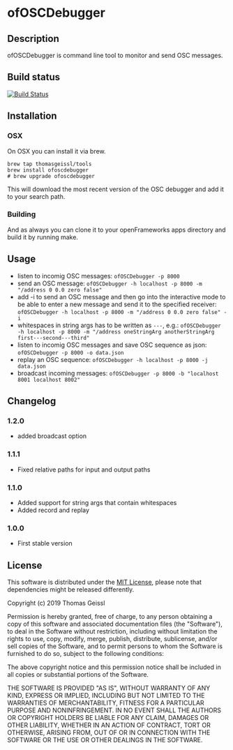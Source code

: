 # ofOSCDebugger

## Description

ofOSCDebugger is command line tool to monitor and send OSC messages.

## Build status
[![Build Status](https://travis-ci.com/thomasgeissl/ofOSCDebugger.svg?branch=master)](https://travis-ci.com/thomasgeissl/ofOSCDebugger)

## Installation

### OSX

On OSX you can install it via brew.

```
brew tap thomasgeissl/tools
brew install ofoscdebugger
# brew upgrade ofoscdebugger
```

This will download the most recent version of the OSC debugger and add it to your search path.

### Building

And as always you can clone it to your openFrameworks apps directory and build it by running make.

## Usage

- listen to incomig OSC messages: `ofOSCDebugger -p 8000`
- send an OSC message: `ofOSCDebugger -h localhost -p 8000 -m "/address 0 0.0 zero false"`
- add -i to send an OSC message and then go into the interactive mode to be able to enter a new message and send it to the specified receiver: `ofOSCDebugger -h localhost -p 8000 -m "/address 0 0.0 zero false" -i`
- whitespaces in string args has to be written as `---`, e.g.: `ofOSCDebugger -h localhost -p 8000 -m "/address oneStringArg anotherStringArg first---second---third"`
- listen to incomig OSC messages and save OSC sequence as json: `ofOSCDebugger -p 8000 -o data.json`
- replay an OSC sequence: `ofOSCDebugger -h localhost -p 8000 -j data.json`
- broadcast incoming messages: `ofOSCDebugger -p 8000 -b "localhost 8001 localhost 8002"`

## Changelog

### 1.2.0

- added broadcast option

### 1.1.1

- Fixed relative paths for input and output paths

### 1.1.0

- Added support for string args that contain whitespaces
- Added record and replay

### 1.0.0

- First stable version

## License

This software is distributed under the [MIT License](https://en.wikipedia.org/wiki/MIT_License), please note that dependencies might be released differently.

Copyright (c) 2019 Thomas Geissl

Permission is hereby granted, free of charge, to any person obtaining a copy of this software and associated documentation files (the "Software"), to deal in the Software without restriction, including without limitation the rights to use, copy, modify, merge, publish, distribute, sublicense, and/or sell copies of the Software, and to permit persons to whom the Software is furnished to do so, subject to the following conditions:

The above copyright notice and this permission notice shall be included in all copies or substantial portions of the Software.

THE SOFTWARE IS PROVIDED "AS IS", WITHOUT WARRANTY OF ANY KIND, EXPRESS OR IMPLIED, INCLUDING BUT NOT LIMITED TO THE WARRANTIES OF MERCHANTABILITY, FITNESS FOR A PARTICULAR PURPOSE AND NONINFRINGEMENT. IN NO EVENT SHALL THE AUTHORS OR COPYRIGHT HOLDERS BE LIABLE FOR ANY CLAIM, DAMAGES OR OTHER LIABILITY, WHETHER IN AN ACTION OF CONTRACT, TORT OR OTHERWISE, ARISING FROM, OUT OF OR IN CONNECTION WITH THE SOFTWARE OR THE USE OR OTHER DEALINGS IN THE SOFTWARE.
